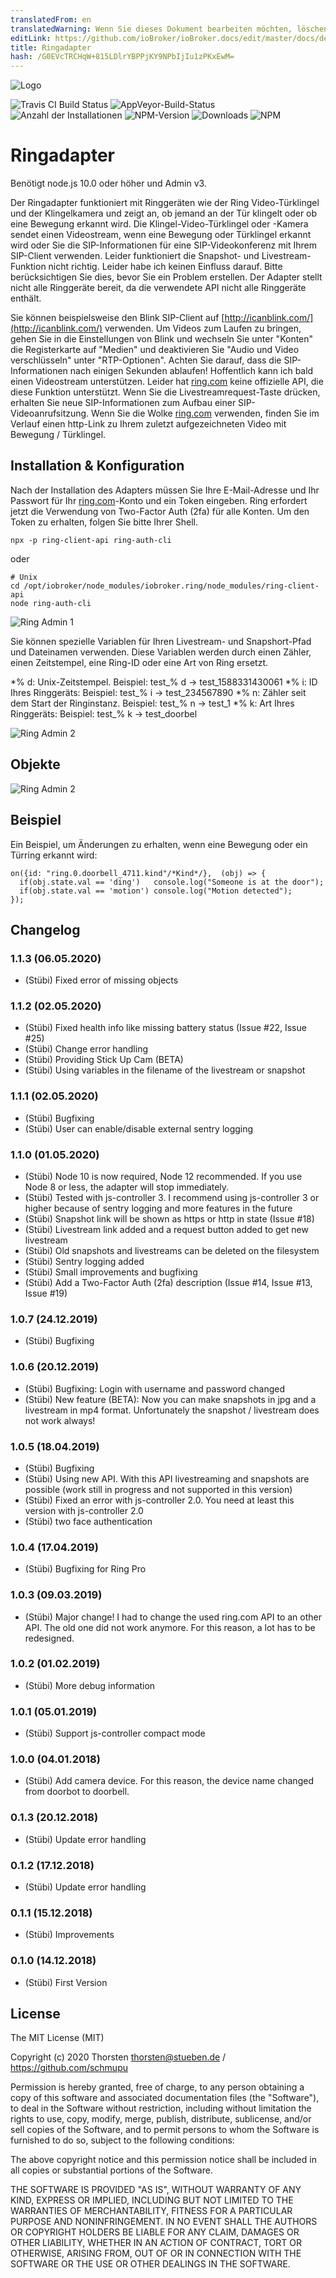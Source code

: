 ```yaml
---
translatedFrom: en
translatedWarning: Wenn Sie dieses Dokument bearbeiten möchten, löschen Sie bitte das Feld "translationsFrom". Andernfalls wird dieses Dokument automatisch erneut übersetzt
editLink: https://github.com/ioBroker/ioBroker.docs/edit/master/docs/de/adapterref/iobroker.ring/README.md
title: Ringadapter
hash: /G0EVcTRCHqW+815LDlrYBPPjKY9NPbIjIu1zPKxEwM=
---
```

![Logo](../../../en/adapterref/iobroker.ring/admin/ring.png)

![Travis CI Build Status](https://travis-ci.org/schmupu/ioBroker.ring.svg?branch=master)
![AppVeyor-Build-Status](https://ci.appveyor.com/api/projects/status/github/schmupu/ioBroker.ring?branch=master&svg=true)
![Anzahl der Installationen](http://iobroker.live/badges/ring-stable.svg)
![NPM-Version](http://img.shields.io/npm/v/iobroker.ring.svg)
![Downloads](https://img.shields.io/npm/dm/iobroker.ring.svg)
![NPM](https://nodei.co/npm/iobroker.ring.png?downloads=true)

# Ringadapter
Benötigt node.js 10.0 oder höher und Admin v3.

Der Ringadapter funktioniert mit Ringgeräten wie der Ring Video-Türklingel und der Klingelkamera und zeigt an, ob jemand an der Tür klingelt oder ob eine Bewegung erkannt wird. Die Klingel-Video-Türklingel oder -Kamera sendet einen Videostream, wenn eine Bewegung oder Türklingel erkannt wird oder Sie die SIP-Informationen für eine SIP-Videokonferenz mit Ihrem SIP-Client verwenden.
Leider funktioniert die Snapshot- und Livestream-Funktion nicht richtig. Leider habe ich keinen Einfluss darauf. Bitte berücksichtigen Sie dies, bevor Sie ein Problem erstellen.
Der Adapter stellt nicht alle Ringgeräte bereit, da die verwendete API nicht alle Ringgeräte enthält.

Sie können beispielsweise den Blink SIP-Client auf [http://icanblink.com/](http://icanblink.com/) verwenden. Um Videos zum Laufen zu bringen, gehen Sie in die Einstellungen von Blink und wechseln Sie unter "Konten" die Registerkarte auf "Medien" und deaktivieren Sie "Audio und Video verschlüsseln" unter "RTP-Optionen". Achten Sie darauf, dass die SIP-Informationen nach einigen Sekunden ablaufen! Hoffentlich kann ich bald einen Videostream unterstützen. Leider hat [ring.com](https://ring.com) keine offizielle API, die diese Funktion unterstützt.
Wenn Sie die Livestreamrequest-Taste drücken, erhalten Sie neue SIP-Informationen zum Aufbau einer SIP-Videoanrufsitzung. Wenn Sie die Wolke [ring.com](https://ring.com) verwenden, finden Sie im Verlauf einen http-Link zu Ihrem zuletzt aufgezeichneten Video mit Bewegung / Türklingel.

## Installation & Konfiguration
Nach der Installation des Adapters müssen Sie Ihre E-Mail-Adresse und Ihr Passwort für Ihr [ring.com](https://ring.com)-Konto und ein Token eingeben. Ring erfordert jetzt die Verwendung von Two-Factor Auth (2fa) für alle Konten. Um den Token zu erhalten, folgen Sie bitte Ihrer Shell.

```
npx -p ring-client-api ring-auth-cli
```

oder

```
# Unix
cd /opt/iobroker/node_modules/iobroker.ring/node_modules/ring-client-api
node ring-auth-cli
```

![Ring Admin 1](../../../en/adapterref/iobroker.ring/docs/ring_admin_tab1.png)

Sie können spezielle Variablen für Ihren Livestream- und Snapshort-Pfad und Dateinamen verwenden. Diese Variablen werden durch einen Zähler, einen Zeitstempel, eine Ring-ID oder eine Art von Ring ersetzt.

*% d: Unix-Zeitstempel. Beispiel: test_% d -> test_1588331430061
*% i: ID Ihres Ringgeräts: Beispiel: test_% i -> test_234567890
*% n: Zähler seit dem Start der Ringinstanz. Beispiel: test_% n -> test_1
*% k: Art Ihres Ringgeräts: Beispiel: test_% k -> test_doorbel

![Ring Admin 2](../../../en/adapterref/iobroker.ring/docs/ring_admin_tab2.png)

## Objekte
![Ring Admin 2](../../../en/adapterref/iobroker.ring/docs/ring_objects.png)

## Beispiel
Ein Beispiel, um Änderungen zu erhalten, wenn eine Bewegung oder ein Türring erkannt wird:

```
on({id: "ring.0.doorbell_4711.kind"/*Kind*/},  (obj) => {
  if(obj.state.val == 'ding')   console.log("Someone is at the door");
  if(obj.state.val == 'motion') console.log("Motion detected");
});
```

## Changelog

### 1.1.3 (06.05.2020)
* (Stübi) Fixed error of missing objects 

### 1.1.2 (02.05.2020)
* (Stübi) Fixed health info like missing battery status (Issue #22, Issue #25) 
* (Stübi) Change error handling
* (Stübi) Providing Stick Up Cam (BETA)
* (Stübi) Using variables in the filename of the livestream or snapshot 

### 1.1.1 (02.05.2020)
* (Stübi) Bugfixing
* (Stübi) User can enable/disable external sentry logging

### 1.1.0 (01.05.2020)
* (Stübi) Node 10 is now required, Node 12 recommended. If you use Node 8 or less, the adapter will stop immediately.
* (Stübi) Tested with js-controller 3. I recommend using js-controller 3 or higher because of sentry logging and more features in the future 
* (Stübi) Snapshot link will be shown as https or http in state (Issue #18)
* (Stübi) Livestream link added and a request button added to get new livestream
* (Stübi) Old snapshots and livestreams can be deleted on the filesystem
* (Stübi) Sentry logging added
* (Stübi) Small improvements and bugfixing   
* (Stübi) Add a Two-Factor Auth (2fa) description (Issue #14, Issue #13, Issue #19)

### 1.0.7 (24.12.2019)
* (Stübi) Bugfixing

### 1.0.6 (20.12.2019)
* (Stübi) Bugfixing: Login with username and password changed
* (Stübi) New feature (BETA): Now you can make snapshots in jpg and a livestream in mp4 format. Unfortunately the snapshot / livestream does not work always! 

### 1.0.5 (18.04.2019)
* (Stübi) Bugfixing 
* (Stübi) Using new API. With this API livestreaming and snapshots are possible (work still in progress and not supported in this version)
* (Stübi) Fixed an error with js-controller 2.0. You need at least this version with js-controller 2.0
* (Stübi) two face authentication


### 1.0.4 (17.04.2019)
* (Stübi) Bugfixing for Ring Pro 

### 1.0.3 (09.03.2019)
* (Stübi) Major change! I had to change the used ring.com API to an other API. The old one did not work anymore. For this reason, a lot has to be redesigned.  

### 1.0.2 (01.02.2019)
* (Stübi) More debug information 

### 1.0.1 (05.01.2019)
* (Stübi) Support js-controller compact mode 

### 1.0.0 (04.01.2018)
* (Stübi) Add camera device. For this reason, the device name changed from doorbot to doorbell.

### 0.1.3 (20.12.2018)
* (Stübi) Update error handling

### 0.1.2 (17.12.2018)
* (Stübi) Update error handling

### 0.1.1 (15.12.2018)
* (Stübi) Improvements

### 0.1.0 (14.12.2018)
* (Stübi) First Version

## License
The MIT License (MIT)

Copyright (c) 2020 Thorsten <thorsten@stueben.de> / <https://github.com/schmupu>

Permission is hereby granted, free of charge, to any person obtaining a copy
of this software and associated documentation files (the "Software"), to deal
in the Software without restriction, including without limitation the rights
to use, copy, modify, merge, publish, distribute, sublicense, and/or sell
copies of the Software, and to permit persons to whom the Software is
furnished to do so, subject to the following conditions:

The above copyright notice and this permission notice shall be included in
all copies or substantial portions of the Software.

THE SOFTWARE IS PROVIDED "AS IS", WITHOUT WARRANTY OF ANY KIND, EXPRESS OR
IMPLIED, INCLUDING BUT NOT LIMITED TO THE WARRANTIES OF MERCHANTABILITY,
FITNESS FOR A PARTICULAR PURPOSE AND NONINFRINGEMENT. IN NO EVENT SHALL THE
AUTHORS OR COPYRIGHT HOLDERS BE LIABLE FOR ANY CLAIM, DAMAGES OR OTHER
LIABILITY, WHETHER IN AN ACTION OF CONTRACT, TORT OR OTHERWISE, ARISING FROM,
OUT OF OR IN CONNECTION WITH THE SOFTWARE OR THE USE OR OTHER DEALINGS IN
THE SOFTWARE.